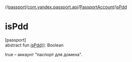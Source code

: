 //[passport](../../../index.md)/[com.yandex.passport.api](../index.md)/[PassportAccount](index.md)/[isPdd](is-pdd.md)

# isPdd

[passport]\
abstract fun [isPdd](is-pdd.md)(): Boolean

true – аккаунт &quot;паспорт для домена&quot;.
